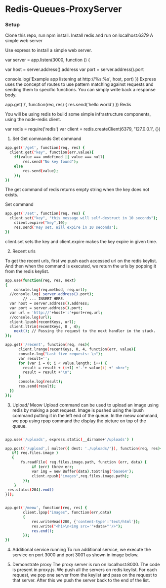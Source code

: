 # Redis-Queues-ProxyServer

### Setup

Clone this repo, run npm install.
Install redis and run on localhost:6379
A simple web server

Use express to install a simple web server.

var server = app.listen(3000, function () {

  var host = server.address().address
  var port = server.address().port

  console.log('Example app listening at http://%s:%s', host, port)
})
Express uses the concept of routes to use pattern matching against requests and sending them to specific functions. You can simply write back a response body.

app.get('/', function(req, res) {
  res.send('hello world')
})
Redis

You will be using redis to build some simple infrastructure components, using the node-redis client.

var redis = require('redis')
var client = redis.createClient(6379, '127.0.0.1', {})

1. Set Get commands
Get command 
```sh
app.get('/get', function(req, res) {
  client.get("key", function(err,value){
  	if(value === undefined || value === null)
  		res.send("No key found");
  	else
  		res.send(value);
	});
})
```
The get command of redis returns empty string when the key does not exists.

Set command
```sh
app.get('/set', function(req, res) {
  client.set("key", "this message will self-destruct in 10 seconds");
  	client.expire("key",10);
  	res.send('Key set. Will expire in 10 seconds');
})
```
client.set sets the key and client.expire makes the key expire in given time.

2. Recent urls

To get the recent urls, first we push each accessed url on the redis keylist. And then when the command is executed, we return the urls by popping it from the redis keylist.

```sh
app.use(function(req, res, next) 
{
	console.log(req.method, req.url);
  //console.log( server.address().port);
		// ... INSERT HERE.
  var host = server.address().address;
  var port = server.address().port;
  var url = 'http://'+host+':'+port+req.url;
  //console.log(url);
  client.lpush(recentKeys, url);
  client.ltrim(recentKeys, 0 , 4);
	next(); // Passing the request to the next handler in the stack.
});

app.get('/recent', function(req, res){
      client.lrange(recentKeys, 0, 4, function(err, value){
      console.log("Last five requests: \n");
      var result='';
      for (var i = 0; i < value.length; i++) {
        result = result + (i+1) +'.'+ value[i] +" <br>";
        result = result +"\n";
      }
      console.log(result);
      res.send(result);
  })
});
```

3. Upload/ Meow
Upload command can be used to upload an image using redis by making a post request. Image is pushed using the lpush command putting it in the left end of the queue. In the meow command, we pop using rpop command the display the picture on top of the queue.
```sh

app.use('/uploads', express.static(__dirname+'/uploads') )

app.post('/upload',[ multer({ dest: './uploads/'}), function(req, res){
   if( req.files.image )
   {
	   fs.readFile( req.files.image.path, function (err, data) {
	  		if (err) throw err;
	  		var img = new Buffer(data).toString('base64');
	  		client.rpush("images",req.files.image.path);
 		});
	}
 res.status(204).end()
}]);


app.get('/meow', function(req, res) {
		client.lpop("images", function(err,data)
		{
			res.writeHead(200, {'content-type':'text/html'});
			res.write("<h1>\n<img src='"+data+"'/>");
			res.end();
		});
})
```

4. Additional service running
To run additional service, we execute the service on port 3000 and port 3001 as shown in image below.

5. Demonstrate proxy
The proxy server is run on localhost:8000. The code is present in proxy.js. We push all the servers on redis keylist. For each request, we pop one server from the keylist and pass on the request to that server. After this we push the server back to the end of the list.
